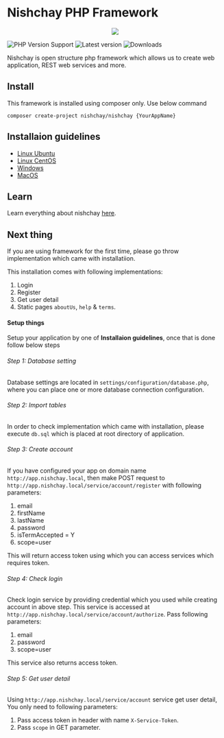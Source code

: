 # Nishchay PHP Framework

<p align="center">
  <a href="https://nishchay.io">
      <img src="https://static.nishchay.io/resources/images/nishchay.png"/>
  </a>
</p>

![PHP Version Support](https://img.shields.io/packagist/php-v/nishchay/nishchay)
![Latest version](https://img.shields.io/packagist/v/nishchay/nishchay.svg)
![Downloads](https://img.shields.io/packagist/dt/nishchay/nishchay.svg)

Nishchay is open structure php framework which allows us to create web application, REST web services and more.

## Install

This framework is installed using composer only. Use below command

```
composer create-project nishchay/nishchay {YourAppName}
```

## Installaion guidelines

- [Linux Ubuntu](https://nishchay.io/learningCenter/installation/ubuntu/composer)
- [Linux CentOS](https://nishchay.io/learningCenter/installation/centos/composer)
- [Windows](https://nishchay.io/learningCenter/installation/windows/composer)
- [MacOS](https://nishchay.io/learningCenter/installation/macos/composer)

## Learn

Learn everything about nishchay [here](https://nishchay.io/learningCenter).

## Next thing

If you are using framework for the first time, please go throw implementation which came with installatiion.

This installation comes with following implementations:

1. Login
2. Register
3. Get user detail
4. Static pages `aboutUs`, `help` & `terms`.

#### Setup things

Setup your application by one of **Installaion guidelines**, once that is done follow below steps

###### Step 1: Database setting

Database settings are located in `settings/configuration/database.php`, where you can place one or more database connection configuration.

###### Step 2: Import tables

In order to check implementation which came with installation, please execute `db.sql` which is placed at root directory of application.

###### Step 3: Create account

If you have configured your app on domain name `http://app.nishchay.local`, then make POST request to `http://app.nishchay.local/service/account/register` with following parameters:

1. email
2. firstName
3. lastName
4. password
5. isTermAccepted = Y
6. scope=user

This will return access token using which you can access services which requires token.

###### Step 4: Check login

Check login service by providing credential which you used while creating account in above step. This service is accessed at `http://app.nishchay.local/service/account/authorize`. Pass following parameters:

1. email
2. password
3. scope=user

This service also returns access token.

###### Step 5: Get user detail

Using `http://app.nishchay.local/service/account` service get user detail, You only need to following parameters:

1. Pass access token in header with name `X-Service-Token`.
2. Pass `scope` in GET parameter.
